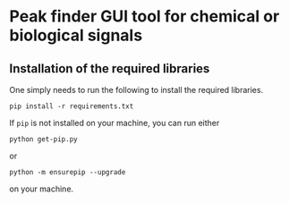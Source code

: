 # Peak finder GUI tool for chemical or biological signals

## Installation  of the required libraries
One simply needs to run the following to install the required libraries.
```
pip install -r requirements.txt
```
If `pip` is not installed on your machine, you can run either
```
python get-pip.py
```
or
```
python -m ensurepip --upgrade
```
on your machine.
